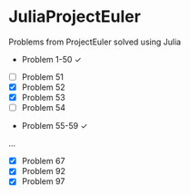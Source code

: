JuliaProjectEuler
=================

Problems from ProjectEuler solved using Julia

- Problem 1-50  ✓
- [ ] Problem 51
- [X] Problem 52
- [X] Problem 53
- [ ] Problem 54
- Problem 55-59  ✓

...

- [X] Problem 67
- [X] Problem 92
- [X] Problem 97

